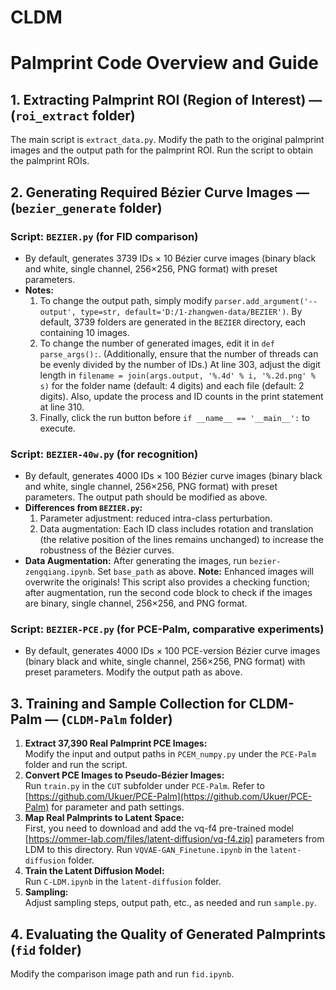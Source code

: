 # CLDM
# Palmprint Code Overview and Guide

## 1. Extracting Palmprint ROI (Region of Interest) — (`roi_extract` folder)
The main script is `extract_data.py`. Modify the path to the original palmprint images and the output path for the palmprint ROI. Run the script to obtain the palmprint ROIs.

## 2. Generating Required Bézier Curve Images — (`bezier_generate` folder)

### Script: `BEZIER.py` (for FID comparison)
- By default, generates 3739 IDs × 10 Bézier curve images (binary black and white, single channel, 256×256, PNG format) with preset parameters.
- **Notes:**
  1. To change the output path, simply modify `parser.add_argument('--output', type=str, default='D:/1-zhangwen-data/BEZIER')`. By default, 3739 folders are generated in the `BEZIER` directory, each containing 10 images.
  2. To change the number of generated images, edit it in `def parse_args():`. (Additionally, ensure that the number of threads can be evenly divided by the number of IDs.) At line 303, adjust the digit length in `filename = join(args.output, '%.4d' % i, '%.2d.png' % s)` for the folder name (default: 4 digits) and each file (default: 2 digits). Also, update the process and ID counts in the print statement at line 310.
  3. Finally, click the run button before `if __name__ == '__main__':` to execute.

### Script: `BEZIER-40w.py` (for recognition)
- By default, generates 4000 IDs × 100 Bézier curve images (binary black and white, single channel, 256×256, PNG format) with preset parameters. The output path should be modified as above.
- **Differences from `BEZIER.py`:**
  1. Parameter adjustment: reduced intra-class perturbation.
  2. Data augmentation: Each ID class includes rotation and translation (the relative position of the lines remains unchanged) to increase the robustness of the Bézier curves.
- **Data Augmentation:** After generating the images, run `bezier-zengqiang.ipynb`. Set `base_path` as above. **Note:** Enhanced images will overwrite the originals! This script also provides a checking function; after augmentation, run the second code block to check if the images are binary, single channel, 256×256, and PNG format.

### Script: `BEZIER-PCE.py` (for PCE-Palm, comparative experiments)
- By default, generates 4000 IDs × 100 PCE-version Bézier curve images (binary black and white, single channel, 256×256, PNG format) with preset parameters. Modify the output path as above.

## 3. Training and Sample Collection for CLDM-Palm — (`CLDM-Palm` folder)
1. **Extract 37,390 Real Palmprint PCE Images:**  
   Modify the input and output paths in `PCEM_numpy.py` under the `PCE-Palm` folder and run the script.
2. **Convert PCE Images to Pseudo-Bézier Images:**  
   Run `train.py` in the `CUT` subfolder under `PCE-Palm`. Refer to [https://github.com/Ukuer/PCE-Palm](https://github.com/Ukuer/PCE-Palm) for parameter and path settings.
3. **Map Real Palmprints to Latent Space:**  
  First, you need to download and add the vq-f4 pre-trained model [https://ommer-lab.com/files/latent-diffusion/vq-f4.zip] parameters from LDM to this directory. Run `VQVAE-GAN_Finetune.ipynb` in the `latent-diffusion` folder. 
4. **Train the Latent Diffusion Model:**  
   Run `C-LDM.ipynb` in the `latent-diffusion` folder.
5. **Sampling:**  
   Adjust sampling steps, output path, etc., as needed and run `sample.py`.

## 4. Evaluating the Quality of Generated Palmprints (`fid` folder)
Modify the comparison image path and run `fid.ipynb`.

